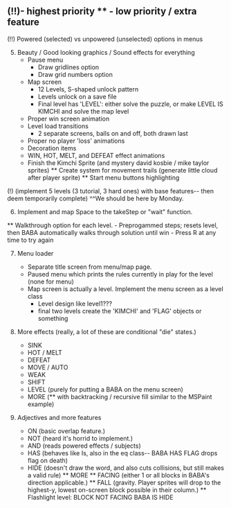 (!!)- highest priority 
** - low priority / extra feature
----------------------------------------------------------------------------------------
(!!) Powered (selected) vs unpowered (unselected) options in menus

5. Beauty / Good looking graphics / Sound effects for everything
    - Pause menu
        - Draw gridlines option
        - Draw grid numbers option
    - Map screen 
        - 12 Levels, S-shaped unlock pattern
        - Levels unlock on a save file
        - Final level has 'LEVEL': either solve the puzzle, or make LEVEL IS KIMCHI and solve the map level
    - Proper win screen animation
    - Level load transitions
        - 2 separate screens, balls on and off, both drawn last
    - Proper no player 'loss' animations
    - Decoration items
    - WIN, HOT, MELT, and DEFEAT effect animations
    - Finish the Kimchi Sprite (and mystery david kosbie / mike taylor sprites)
    ** Create system for movement trails (generate little cloud after player sprite)
    ** Start menu buttons highlighting

(!) (implement 5 levels (3 tutorial, 3 hard ones) with base features-- then deem temporarily complete) 
    ^^We should be here by Monday. 
    
6. Implement and map Space to the takeStep or "wait" function.

** Walkthrough option for each level.
    - Preprogammed steps; resets level, then BABA automatically walks through solution until win
    - Press R at any time to try again 

7. Menu loader 
    - Separate title screen from menu/map page. 
    - Paused menu which prints the rules currently in play for the level (none for menu)
    - Map screen is actually a level. Implement the menu screen as a level class
        - Level design like level1???
        - final two levels create the 'KIMCHI' and 'FLAG' objects or something

8. More effects 
    (really, a lot of these are conditional "die" states.)
    - SINK
    - HOT / MELT
    - DEFEAT
    - MOVE / AUTO
    - WEAK
    - SHIFT 
    - LEVEL (purely for putting a BABA on the menu screen)
    - MORE  (** with backtracking / recursive fill similar to the MSPaint example)

9. Adjectives and more features
    - ON (basic overlap feature.)
    - NOT (heard it's horrid to implement.) 
    - AND (reads powered effects / subjects)
    - HAS (behaves like Is, also in the eq class-- BABA HAS FLAG drops flag on death)
    - HIDE (doesn't draw the word, and also cuts collisions, but still makes a valid rule)
    ** MORE
    ** FACING (either 1 or all blocks in BABA's direction applicable.)
    ** FALL (gravity. Player sprites will drop to the highest-y, lowest on-screen block possible in their column.)
    ** Flashlight level: BLOCK NOT FACING BABA IS HIDE